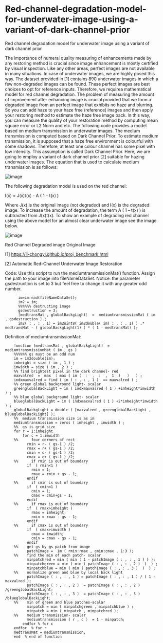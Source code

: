 # Red-channel-degradation-model-for-underwater-image-using-a-variant-of-dark-channel-prior


Red channel degradation model for underwater image using a variant of dark channel prior

The importance of numeral quality measuring of enhancements made by any restoring method is crucial since image enhancement is mostly certified by visual inspection. Like any other areas, perfect images are not available in many situations. In case of underwater images, we are highly posed this way. The dataset provided in [1] contains 890 underwater images in which a few non-degraded images can be found. These perfect images are best choices to opt for reference inputs. Therefore, we requirea mathematical model for red channel degradation.
The problem of measuring the amount of improvement after enhancing image is crucial provided that we form a degraded image from an perfect image that exhibits no haze and blurring. So you can add haze to your haze free (reference) images and then apply your restoring method to estimate the haze free image back. In this way, you can measure the quality of your restoration method by computing mean square error or L2 Norm and etc.
The following code provides a model based on medium transmission in underwater images. The medium transmission is computed based on Dark Channel Prior. To estimate medium transmission, it is supposed that a haze free environment is colourful with some shadows. Therefore, at least one colour channel has some pixel with low intensity. This assumption is called Dark Channel Prior. Here, we are going to employ a variant of dark channel prior [2] suitable for hazing underwater images.
The equation that is used to calculate medium transmission is as follows:

![image](https://user-images.githubusercontent.com/6873668/114262290-6b86d300-99f4-11eb-8542-73bce35fa753.png)

The following degradation model is used on the red channel:

I(x) = J(x)t(x) - A ( 1 – t(x) )

Where J(x) is the original image (not degraded) and I(x) is the degraded image.
To increase the amount of degradation, the term A ( 1 – t(x) ) is subtracted from J(x)t(x).
To show an example of degrading red channel using the above model for an almost clear underwater image see the image below.

![image](https://user-images.githubusercontent.com/6873668/114090074-32ebda00-98cc-11eb-991e-f7e8a5deed99.png)

 
Red Channel Degraded image						Original Image		

[1]	https://li-chongyi.github.io/proj_benchmark.html

[2]	Automatic Red-Channel Underwater Image Restoration



Code:
Use this script to run the mediumtransmissionMat() function. Assign the path to your image into fileNameDataSet.
Notice: the parameter gsdestruction is set to 3 but feel free to change it with any greater odd number.


          im=imread(fileNameDataSet);
          im2 = im;
          %%%%%% destructing image
          gsdestruction = 3;
          [medtransMat , globalBackgLight]  =  mediumtransmissionMat ( im , gsdestruction ) ;
          im2( : , : , 1) = im2uint8( im2double( im( : , : , 1) ) .* medtransMat - ( globalBackgLight(1) ) * ( 1 - medtransMat) );


Definition of mediumtransmissionMat:


        function [medtransMat , globalBackgLight]  =  mediumtransmissionMat ( im , gs ) 
        %%%%%% gs must be an odd num
        im = im2double(im);
        imheight = size ( im , 1 ) ;
        imwidth = size ( im , 2 ) ;
        %% find brightest pixel in the dark channel- red
        maxvalred  =  max  ( max ( im (  :  ,  :  ,  1  )   )   ) ;
        indxmaxvalred = find ( im ( : , : , 1 )  == maxvalred ) ;
        %% green global background light- scalar
        greenglobalBackLight = im ( indxmaxvalred ( 1 ) +imheight*imwidth ) ;
        %% blue global background light- scalar
        blueglobalBackLight = im ( indxmaxvalred ( 1 ) +2*imheight*imwidth ) ;
        globalBackgLight = double ( [maxvalred , greenglobalBackLight , blueglobalBackLight] );
        %%  medium transmission size is as im
        mediumtransmission = zeros ( imheight , imwidth ) ;
        %%  gs is grid size
        for r = 1:imheight
            for c = 1:imwidth
        %%      four corners of rect
              rmin = r- ( gs-1 ) /2;
              rmax = r+ ( gs-1 ) /2;
              cmin = c- ( gs-1 ) /2;
              cmax = c+ ( gs-1 ) /2;
        %%      if rmin is out of boundary
              if  ( rmin<1 ) 
                rmin = 1;
                rmax = rmin + gs - 1;
              endif
        %%      if cmin is out of boundary
              if  ( cmin<1 ) 
                cmin = 1;
                cmax = cmin+gs - 1;
              endif
        %%      if rmax is out of boundary
              if  ( rmax>imheight ) 
                rmax = imheight;
                rmin = rmax - gs - 1;
              endif
        %%      if cmax is out of boundary
              if  ( cmax>imwidth ) 
                cmax = imwidth;
                cmin = cmax - gs - 1;
              endif    
        %%    get gs by gs patch from image
              patchImage =  im ( rmin:rmax , cmin:cmax , 1:3 );
        %%    find the min of each patch- scalar
              minpatchred = min ( min ( 1 - patchImage ( : , : , 1 ) ) );
              minpatchgreen = min ( min ( patchImage ( : , : , 2 )  )  ) ;
              minpatchblue = min ( min ( patchImage ( : , : , 3 )  )  ) ;
        %%    normalize green and blue by local back light
              patchImage ( : , : , 1 ) = patchImage ( : , : , 1 ) / ( 1 - maxvalred );
              patchImage ( : , : , 2 )  = patchImage ( : , : , 2 ) /greenglobalBackLight;
              patchImage ( : , : , 3 )  = patchImage ( : , : , 3 ) /blueglobalBackLight;
        %%    min of green and blue patches-scalar
              minpatch = min ( minpatchgreen , minpatchblue ) ;
              minpatch = min ( minpatch , minpatchred );      
        %%    medium transmission- scalar
              mediumtransmission ( r , c )  = 1 - minpatch;     
            endfor % for c    
        endfor  % for r
        medtransMat = mediumtransmission;
        end  % end of function
